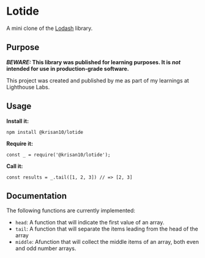 # Lotide

A mini clone of the [Lodash](https://lodash.com) library.

## Purpose

**_BEWARE:_ This library was published for learning purposes. It is _not_ intended for use in production-grade software.**

This project was created and published by me as part of my learnings at Lighthouse Labs. 

## Usage

**Install it:**

`npm install @krisan10/lotide`

**Require it:**

`const _ = require('@krisan10/lotide');`

**Call it:**

`const results = _.tail([1, 2, 3]) // => [2, 3]`

## Documentation

The following functions are currently implemented:

* `head`: A function that will indicate the first value of an array.
* `tail`: A function that will separate the items leading from the head of the array
* `middle`: Afunction that will collect the middle items of an array, both even and odd number arrays.